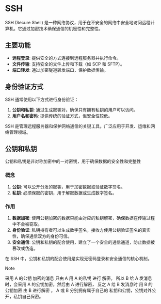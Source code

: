 # SSH

SSH (Secure Shell) 是一种网络协议，用于在不安全的网络中安全地访问远程计算机。它通过加密技术确保通信的机密性和完整性。

## 主要功能

-   **远程登录**: 提供安全的方式连接到远程服务器并执行命令。
-   **文件传输**: 支持安全的文件上传和下载（如 SCP 和 SFTP）。
-   **端口转发**: 通过加密隧道转发端口，保护数据传输。

## 身份验证方式

SSH 通常使用以下方式进行身份验证：

1. **公钥和私钥**: 通过生成密钥对，确保只有拥有私钥的用户可以访问。
2. **用户名和密码**: 提供传统的验证方式，但安全性较低。

SSH 是管理远程服务器和保护网络通信的关键工具，广泛应用于开发、运维和网络管理领域。

## 公钥和私钥

公钥和私钥是非对称加密中的一对密钥，用于确保数据的安全性和完整性

### 概念

1. **公钥**: 可以公开分发的密钥，用于加密数据或验证数字签名。
2. **私钥**: 必须保密的密钥，用于解密数据或生成数字签名。

### 作用

1. **数据加密**: 使用公钥加密的数据只能由对应的私钥解密，确保数据在传输过程中不会被窃取。
2. **身份验证**: 私钥持有者可以生成数字签名，接收方使用公钥验证签名的真实性，确保通信双方的身份可信。
3. **安全通信**: 公钥和私钥的配合使用，建立了一个安全的通信通道，防止数据被篡改或伪造。

在 SSH 中，公钥和私钥的配合使用是实现无密码登录和安全通信的核心机制。

> [!NOTE]
> 采用 A 的公钥 加密的消息 只由 A 用 A 的私钥 进行 解密。 所以 B 给 A 发消息时，会采用 A 的公钥加密，然后由 A 进行解密， 反之 A 给 B 发消息时 用 B 的 公钥加密 由 B 进行解密 。 A 或 B 分别拥有属于自己的 私钥和公钥，公钥对外公开，私钥自己保密。
